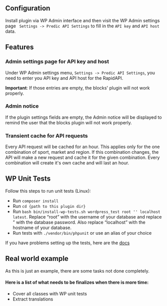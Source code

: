 ## Configuration
Install plugin via WP Admin interface and then visit the WP Admin settings page 
` Settings -> Predic API Settings` to fill in the `API key` and `API host` data.

## Features

### Admin settings page for API key and host
Under WP Admin settings menu, `Settings -> Predic API Settings`, you need to enter you API key and API host for the RapidAPI.

**Important**: If those entries are empty, the blocks' plugin will not work properly.

### Admin notice
If the plugin settings fields are empty, the Admin notice will be displayed to remind the user that the 
blocks plugin will not work properly.

### Transient cache for API requests 
Every API request will be cached for an hour. This applies only for the one combination of 
sport, market and region. If this combination changes, the API will make a new request and cache it for the 
given combination. Every combination will create it's own cache and will last an hour.

## WP Unit Tests
Follow this steps to run unit tests (Linux):
* Run `composer install`
* Run `cd {path to this plugin dir}`
* Run `bash bin/install-wp-tests.sh wordpress_test root '' localhost latest`.
  Replace “root” with the username of your database and replace ” with the database password. Also replace “localhost” with the hostname of your database.
* Run tests with `./vendor/bin/phpunit` or use an alias of your choice

If you have problems setting up the tests, here are the [docs](https://make.wordpress.org/cli/handbook/misc/plugin-unit-tests/) 

## Real world example
As this is just an example, there are some tasks not done completely.

#### Here is a list of what needs to be finalizes when there is more time:
* Cover all classes with WP unit tests
* Extract translations
